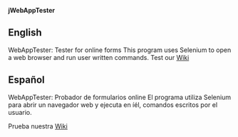 **jWebAppTester**

## English

WebAppTester: Tester for online forms
This program uses Selenium to open a web browser and run user written commands.
Test our [Wiki](wiki/)

## Español
WebAppTester: Probador de formularios online
El programa utiliza Selenium para abrir un navegador web y ejecuta en íél, comandos escritos por el usuario.

Prueba nuestra [Wiki](wiki/)

